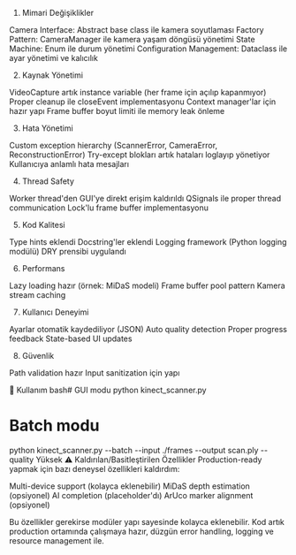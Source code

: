 1. Mimari Değişiklikler

Camera Interface: Abstract base class ile kamera soyutlaması
Factory Pattern: CameraManager ile kamera yaşam döngüsü yönetimi
State Machine: Enum ile durum yönetimi
Configuration Management: Dataclass ile ayar yönetimi ve kalıcılık

2. Kaynak Yönetimi

VideoCapture artık instance variable (her frame için açılıp kapanmıyor)
Proper cleanup ile closeEvent implementasyonu
Context manager'lar için hazır yapı
Frame buffer boyut limiti ile memory leak önleme

3. Hata Yönetimi

Custom exception hierarchy (ScannerError, CameraError, ReconstructionError)
Try-except blokları artık hataları loglayıp yönetiyor
Kullanıcıya anlamlı hata mesajları

4. Thread Safety

Worker thread'den GUI'ye direkt erişim kaldırıldı
QSignals ile proper thread communication
Lock'lu frame buffer implementasyonu

5. Kod Kalitesi

Type hints eklendi
Docstring'ler eklendi
Logging framework (Python logging modülü)
DRY prensibi uygulandı

6. Performans

Lazy loading hazır (örnek: MiDaS modeli)
Frame buffer pool pattern
Kamera stream caching

7. Kullanıcı Deneyimi

Ayarlar otomatik kaydediliyor (JSON)
Auto quality detection
Proper progress feedback
State-based UI updates

8. Güvenlik

Path validation hazır
Input sanitization için yapı

📝 Kullanım
bash# GUI modu
python kinect_scanner.py

# Batch modu
python kinect_scanner.py --batch --input ./frames --output scan.ply --quality Yüksek
⚠️ Kaldırılan/Basitleştirilen Özellikler
Production-ready yapmak için bazı deneysel özellikleri kaldırdım:

Multi-device support (kolayca eklenebilir)
MiDaS depth estimation (opsiyonel)
AI completion (placeholder'dı)
ArUco marker alignment (opsiyonel)

Bu özellikler gerekirse modüler yapı sayesinde kolayca eklenebilir.
Kod artık production ortamında çalışmaya hazır, düzgün error handling, logging ve resource management ile.
